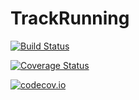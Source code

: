 # TrackRunning

[![Build Status](https://travis-ci.org/jrklasen/TrackRunning.jl.svg?branch=master)](https://travis-ci.org/jrklasen/TrackRunning.jl)

[![Coverage Status](https://coveralls.io/repos/jrklasen/TrackRunning.jl/badge.svg?branch=master&service=github)](https://coveralls.io/github/jrklasen/TrackRunning.jl?branch=master)

[![codecov.io](http://codecov.io/github/jrklasen/TrackRunning.jl/coverage.svg?branch=master)](http://codecov.io/github/jrklasen/TrackRunning.jl?branch=master)
